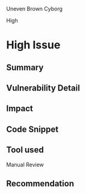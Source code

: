 Uneven Brown Cyborg

High

# High Issue

## Summary

## Vulnerability Detail

## Impact

## Code Snippet

## Tool used

Manual Review

## Recommendation
